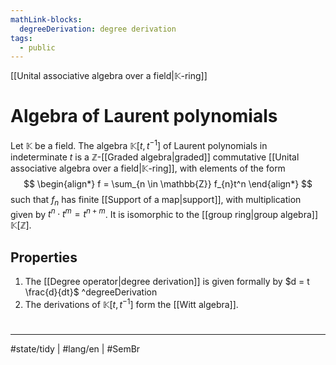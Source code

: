```yaml
---
mathLink-blocks:
  degreeDerivation: degree derivation
tags:
  - public
---
```

[[Unital associative algebra over a field|$\mathbb K$-ring]]
# Algebra of Laurent polynomials

Let $\mathbb{K}$ be a field.
The algebra $\mathbb{K}[t, t^{-1}]$ of Laurent polynomials in indeterminate $t$ is a $\mathbb{Z}$-[[Graded algebra|graded]] commutative [[Unital associative algebra over a field|$\mathbb K$-ring]], with elements of the form
$$
\begin{align*}
f = \sum_{n \in \mathbb{Z}} f_{n}t^n
\end{align*}
$$
such that $f_{n}$ has finite [[Support of a map|support]],
with multiplication given by $t^n \cdot t^m = t^{n+m}$.
It is isomorphic to the [[group ring|group algebra]] $\mathbb{K}[\mathbb{Z}]$.

## Properties

1. The [[Degree operator|degree derivation]] is given formally by $d = t \frac{d}{dt}$ ^degreeDerivation
2. The derivations of $\mathbb{K}[t,t^{-1}]$ form the [[Witt algebra]].

#
---
#state/tidy | #lang/en | #SemBr
